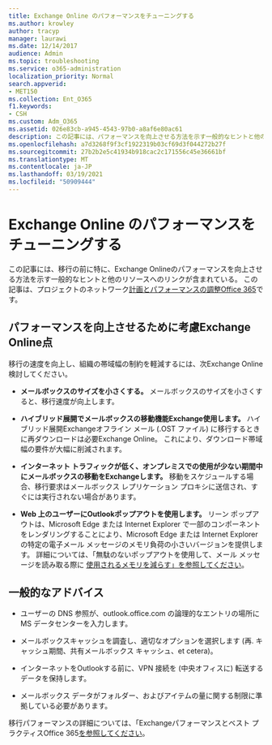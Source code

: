 ```yaml
---
title: Exchange Online のパフォーマンスをチューニングする
ms.author: krowley
author: tracyp
manager: laurawi
ms.date: 12/14/2017
audience: Admin
ms.topic: troubleshooting
ms.service: o365-administration
localization_priority: Normal
search.appverid:
- MET150
ms.collection: Ent_O365
f1.keywords:
- CSH
ms.custom: Adm_O365
ms.assetid: 026e83cb-a945-4543-97b0-a8af6e80ac61
description: この記事には、パフォーマンスを向上させる方法を示す一般的なヒントと他のリソースへのリンクExchange Online。
ms.openlocfilehash: a7d3268f9f3cf1922319b03cf69d3f044272b27f
ms.sourcegitcommit: 27b2b2e5c41934b918cac2c171556c45e36661bf
ms.translationtype: MT
ms.contentlocale: ja-JP
ms.lasthandoff: 03/19/2021
ms.locfileid: "50909444"
---
```

# <a name="tune-exchange-online-performance"></a>Exchange Online のパフォーマンスをチューニングする

この記事には、移行の前に特に、Exchange Onlineのパフォーマンスを向上させる方法を示す一般的なヒントと他のリソースへのリンクが含まれている。 この記事は、プロジェクトのネットワーク[計画とパフォーマンスの調整Office 365](./network-planning-and-performance.md)です。
   
## <a name="things-to-consider-in-order-to-improve-exchange-online-performance"></a>パフォーマンスを向上させるために考慮Exchange Online点

移行の速度を向上し、組織の帯域幅の制約を軽減するには、次Exchange Online検討してください。
  
- **メールボックスのサイズを小さくする。** メールボックスのサイズを小さくすると、移行速度が向上します。 
    
- **ハイブリッド展開でメールボックスの移動機能Exchange使用します。** ハイブリッド展開Exchangeオフライン メール (.OST ファイル) に移行するときに再ダウンロードは必要Exchange Online。 これにより、ダウンロード帯域幅の要件が大幅に削減されます。 
    
- **インターネット トラフィックが低く、オンプレミスでの使用が少ない期間中にメールボックスの移動をExchangeします。** 移動をスケジュールする場合、移行要求はメールボックス レプリケーション プロキシに送信され、すぐには実行されない場合があります。 
    
- **Web 上のユーザーにOutlookポップアウトを使用します。** リーン ポップアウトは、Microsoft Edge または Internet Explorer で一部のコンポーネントをレンダリングすることにより、Microsoft Edge または Internet Explorer の特定の電子メール メッセージのメモリ負荷の小さいバージョンを提供します。 詳細については、「無駄のないポップアウトを使用して、メール メッセージを読み取る際に [使用されるメモリを減らす」を参照してください](https://support.office.com/article/a6d6ba01-2562-4c3d-a8f1-78748dd506cf)。


## <a name="general-advice"></a>一般的なアドバイス

- ユーザーの DNS 参照が、outlook.office.com の論理的なエントリの場所に MS データセンターを入力します。

- メールボックスキャッシュを調査し、適切なオプションを選択します (再. キャッシュ期間、共有メールボックス キャッシュ、et cetera)。

- インターネットをOutlookする前に、VPN 接続を (中央オフィスに) 転送するデータを保持します。

- メールボックス データがフォルダー、およびアイテムの量に関する制限に準拠している必要があります。
    
移行パフォーマンスの詳細については、「Exchangeパフォーマンスとベスト プラクティスOffice 365[を参照してください](https://support.office.com/article/d9acb371-fd6c-4c14-aa8e-db5cbe39aa57)。
